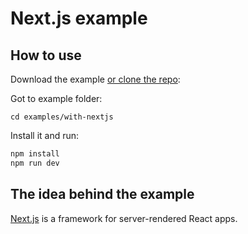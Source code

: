 # Next.js example

## How to use

Download the example [or clone the repo](https://10.76.48.133/hv-design-system/ui/react):

Got to example folder:
```
cd examples/with-nextjs
```

Install it and run:

```sh
npm install
npm run dev
```

## The idea behind the example

[Next.js](https://github.com/zeit/next.js) is a framework for server-rendered React apps.
